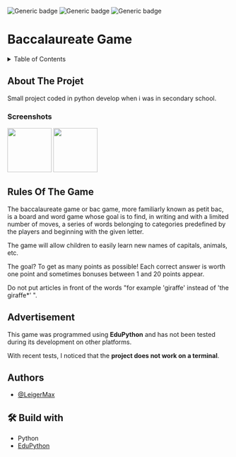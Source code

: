 
![Generic badge](https://img.shields.io/badge/STATUT-ARCHIVED-orange.svg)   ![Generic badge](https://img.shields.io/badge/VERSION-2.0-green.svg) ![Generic badge](https://img.shields.io/badge/SCHOOL_PROJET-Saint_Jean_Baptiste-blue.svg)


# Baccalaureate Game

<details>
  <summary>Table of Contents</summary>
  <ol>
    <li>
      <a href="#about-the-project">About The Project</a>
    </li>
    <li>
      <a href="#rules-of-the-game">Rules Of The Game</a>
    </li>
    <li><a href="#advertisement">Advertisement</a></li>
    <li><a href="#authors">Authors</a></li>
    <li><a href="#build_with">Build with</a></li>
  </ol>
</details>


## About The Projet
Small project coded in python develop when i was in secondary school.

### Screenshots
  
<img src="https://github.com/LeigerMax/SJB-Baccalaureate-Game/blob/main/Images/menu1.png" width="100">
<img src="https://github.com/LeigerMax/SJB-Baccalaureate-Game/blob/main/Images/image_game.png" width="100">


## Rules Of The Game 
The baccalaureate game or bac game, more familiarly known as petit bac, is a board and word game whose goal is to find, in writing and with a limited number of moves, a series of words belonging to categories predefined by the players and beginning with the given letter.

The game will allow children to easily learn new names of capitals, animals, etc.

The goal? To get as many points as possible! Each correct answer is worth one point and sometimes bonuses between 1 and 20 points appear.

Do not put articles in front of the words "for example 'giraffe' instead of 'the giraffe*' ".

## Advertisement
This game was programmed using **EduPython** and has not been tested during its development on other platforms.
 
With recent tests, I noticed that the **project does not work on a terminal**.
    
## Authors
- [@LeigerMax](https://github.com/LeigerMax) 


## 🛠 Build with
- Python
- [EduPython](https://edupython.tuxfamily.org/)

